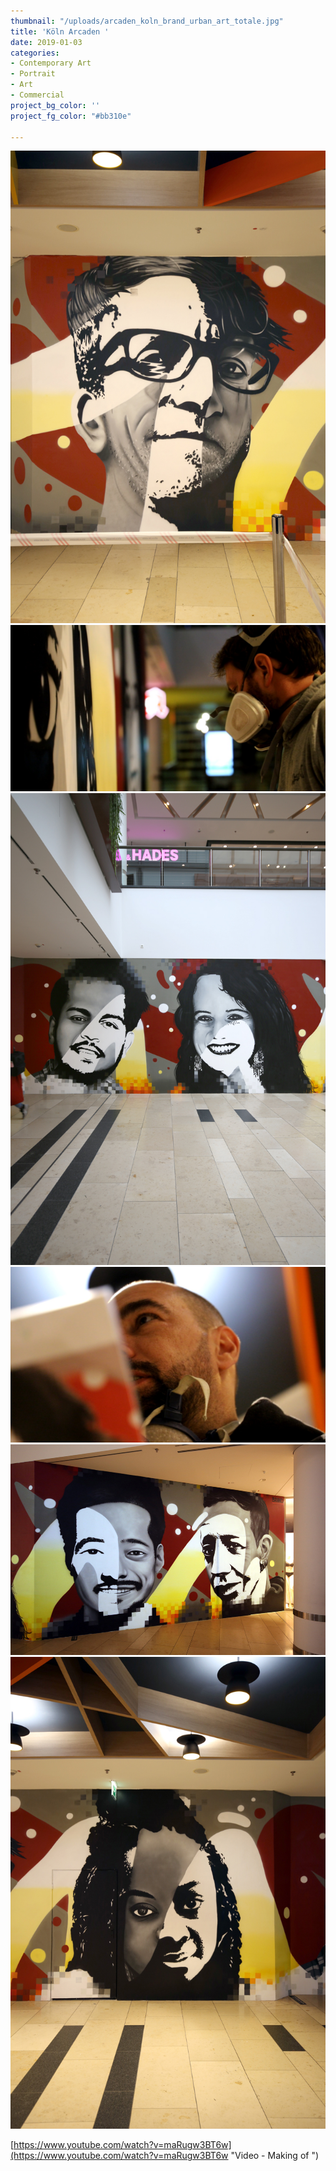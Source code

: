 ```yaml
---
thumbnail: "/uploads/arcaden_koln_brand_urban_art_totale.jpg"
title: 'Köln Arcaden '
date: 2019-01-03
categories:
- Contemporary Art
- Portrait
- Art
- Commercial
project_bg_color: ''
project_fg_color: "#bb310e"

---
```

![](/uploads/arcaden_koln_brand_urban_art_moe.jpg)![](/uploads/6fc3bd99-dca3-406f-98ef-984c52b30f74.jpeg)![](/uploads/brand_corporate_art_koln_arcaden_2portraits.jpg)![](/uploads/6535e98e-4e39-46fb-95c6-9908d1846c92.jpeg)![](/uploads/arcaden_koln_brand_urban_art_2.jpg)![](/uploads/arcaden_koln_brand_urban_art_gisella.jpg)

[https://www.youtube.com/watch?v=maRugw3BT6w](https://www.youtube.com/watch?v=maRugw3BT6w "Video - Making of ")